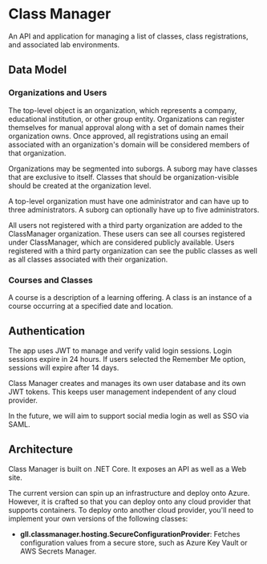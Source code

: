 # Class Manager 

An API and application for managing a list of classes, class registrations, and associated lab environments. 

## Data Model 

### Organizations and Users

The top-level object is an organization, which represents a company, educational institution, or other group entity. Organizations can register themselves for manual approval along with a set of domain names their organization owns. Once approved, all registrations using an email associated with an organization's domain will be considered members of that organization. 

Organizations may be segmented into suborgs. A suborg may have classes that are exclusive to itself. Classes that should be organization-visible should be created at the organization level.

A top-level organization must have one administrator and can have up to three administrators. A suborg can optionally have up to five administrators. 

All users not registered with a third party organization are added to the ClassManager organization. These users can see all courses registered under ClassManager, which are considered publicly available. Users registered with a third party organization can see the public classes as well as all classes associated with their organization. 

### Courses and Classes

A course is a description of a learning offering. A class is an instance of a course occurring at a specified date and location.

## Authentication

The app uses JWT to manage and verify valid login sessions. Login sessions expire in 24 hours. If users selected the Remember Me option, sessions will expire after 14 days. 

Class Manager creates and manages its own user database and its own JWT tokens. This keeps user management independent of any cloud provider.

In the future, we will aim to support social media login as well as SSO via SAML.  

## Architecture

Class Manager is built on .NET Core. It exposes an API as well as a Web site.

The current version can spin up an infrastructure and deploy onto Azure. However, it is crafted so that you can deploy onto any cloud provider that supports containers. To deploy onto another cloud provider, you'll need to implement your own versions of the following classes:

* **gll.classmanager.hosting.SecureConfigurationProvider**: Fetches configuration values from a secure store, such as Azure Key Vault or AWS Secrets Manager.
